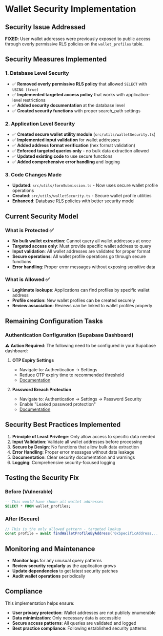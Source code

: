 # Wallet Security Implementation

## Security Issue Addressed

**FIXED**: User wallet addresses were previously exposed to public access through overly permissive RLS policies on the `wallet_profiles` table.

## Security Measures Implemented

### 1. Database Level Security
- ✅ **Removed overly permissive RLS policy** that allowed `SELECT` with `USING (true)`
- ✅ **Implemented targeted access policy** that works with application-level restrictions
- ✅ **Added security documentation** at the database level
- ✅ **Created security functions** with proper search_path settings

### 2. Application Level Security
- ✅ **Created secure wallet utility module** (`src/utils/walletSecurity.ts`)
- ✅ **Implemented input validation** for wallet addresses
- ✅ **Added address format verification** (hex format validation)
- ✅ **Enforced targeted queries only** - no bulk data extraction allowed
- ✅ **Updated existing code** to use secure functions
- ✅ **Added comprehensive error handling** and logging

### 3. Code Changes Made
- **Updated**: `src/utils/formSubmission.ts` - Now uses secure wallet profile operations
- **Created**: `src/utils/walletSecurity.ts` - Secure wallet profile utilities
- **Enhanced**: Database RLS policies with better security model

## Current Security Model

### What is Protected ✅
- **No bulk wallet extraction**: Cannot query all wallet addresses at once
- **Targeted access only**: Must provide specific wallet address to query
- **Input validation**: All wallet addresses are validated for proper format
- **Secure operations**: All wallet profile operations go through secure functions
- **Error handling**: Proper error messages without exposing sensitive data

### What is Allowed ✅
- **Legitimate lookups**: Applications can find profiles by specific wallet address
- **Profile creation**: New wallet profiles can be created securely
- **Review association**: Reviews can be linked to wallet profiles properly

## Remaining Configuration Tasks

### Authentication Configuration (Supabase Dashboard)

⚠️ **Action Required**: The following need to be configured in your Supabase dashboard:

1. **OTP Expiry Settings**
   - Navigate to: Authentication → Settings
   - Reduce OTP expiry time to recommended threshold
   - [Documentation](https://supabase.com/docs/guides/platform/going-into-prod#security)

2. **Password Breach Protection**
   - Navigate to: Authentication → Settings → Password Security
   - Enable "Leaked password protection"
   - [Documentation](https://supabase.com/docs/guides/auth/password-security#password-strength-and-leaked-password-protection)

## Security Best Practices Implemented

1. **Principle of Least Privilege**: Only allow access to specific data needed
2. **Input Validation**: Validate all wallet addresses before processing
3. **Secure by Design**: No functions that allow bulk data extraction
4. **Error Handling**: Proper error messages without data leakage
5. **Documentation**: Clear security documentation and warnings
6. **Logging**: Comprehensive security-focused logging

## Testing the Security Fix

### Before (Vulnerable)
```sql
-- This would have shown all wallet addresses
SELECT * FROM wallet_profiles;
```

### After (Secure)
```typescript
// This is the only allowed pattern - targeted lookup
const profile = await findWalletProfileByAddress('0xSpecificAddress...');
```

## Monitoring and Maintenance

- **Monitor logs** for any unusual query patterns
- **Review security regularly** as the application grows
- **Update dependencies** to get latest security patches
- **Audit wallet operations** periodically

## Compliance

This implementation helps ensure:
- **User privacy protection**: Wallet addresses are not publicly enumerable
- **Data minimization**: Only necessary data is accessible
- **Secure access patterns**: All queries are validated and logged
- **Best practice compliance**: Following established security patterns